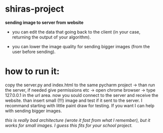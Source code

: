 # shiras-project
**sending image to server from website**


- you can edit the data that going back to the client (in your case, returning the output of your algorithm). 

- you can lower the image quality for sending bigger images (from the user before sending).


# how to run it:
copy the server.py and index.html to the same pycharm project -> than run the server, if needed give permissions etc -> open chrome browser -> type 127.0.0.1 in the url area. now you sould connect to the server and receive the website. than insert small (!!!) image and test if it sent to the server. I recommand starting with little paint draw for testing. If you want I can help with sending bigger images. 


*this is really bad architecture (wrote it fast from what I remember), but it works for small images. I guess this fits for your school project.*

